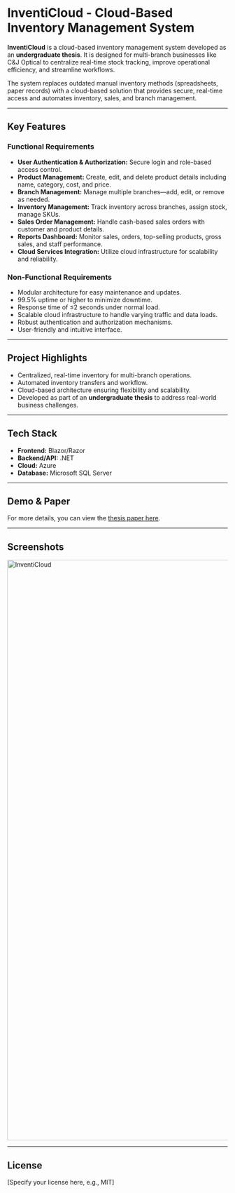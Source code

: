 # InventiCloud - Cloud-Based Inventory Management System

**InventiCloud** is a cloud-based inventory management system developed as an **undergraduate thesis**. It is designed for multi-branch businesses like C&J Optical to centralize real-time stock tracking, improve operational efficiency, and streamline workflows.

The system replaces outdated manual inventory methods (spreadsheets, paper records) with a cloud-based solution that provides secure, real-time access and automates inventory, sales, and branch management.

---

## Key Features

### Functional Requirements
- **User Authentication & Authorization:** Secure login and role-based access control.
- **Product Management:** Create, edit, and delete product details including name, category, cost, and price.
- **Branch Management:** Manage multiple branches—add, edit, or remove as needed.
- **Inventory Management:** Track inventory across branches, assign stock, manage SKUs.
- **Sales Order Management:** Handle cash-based sales orders with customer and product details.
- **Reports Dashboard:** Monitor sales, orders, top-selling products, gross sales, and staff performance.
- **Cloud Services Integration:** Utilize cloud infrastructure for scalability and reliability.

### Non-Functional Requirements
- Modular architecture for easy maintenance and updates.
- 99.5% uptime or higher to minimize downtime.
- Response time of ≤2 seconds under normal load.
- Scalable cloud infrastructure to handle varying traffic and data loads.
- Robust authentication and authorization mechanisms.
- User-friendly and intuitive interface.

---

## Project Highlights
- Centralized, real-time inventory for multi-branch operations.
- Automated inventory transfers and workflow.
- Cloud-based architecture ensuring flexibility and scalability.
- Developed as part of an **undergraduate thesis** to address real-world business challenges.

---

## Tech Stack
- **Frontend:** Blazor/Razor  
- **Backend/API:** .NET  
- **Cloud:** Azure  
- **Database:** Microsoft SQL Server  

---

## Demo & Paper
For more details, you can view the [thesis paper here](https://1drv.ms/b/c/03192b0d858988c4/EYWrZO_nYQxFvbYyoXwt-FQBj6uPpkE1vrGYgcwWC9xQSQ).  

---

## Screenshots
<img width="1986" height="1324" alt="InventiCloud" src="https://github.com/user-attachments/assets/a0701722-121d-4ed6-8954-12d533313d44" />


---

## License
[Specify your license here, e.g., MIT]
